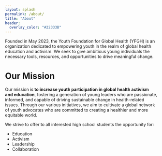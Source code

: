 ```yaml
---
layout: splash
permalink: /about/
title: "About"
header:
  overlay_color: "#22333B"
---
```


Founded in May 2023, the Youth Foundation for Global Health (YFGH) is an organization dedicated to empowering youth in the realm of global health education and activism. We seek to give ambitious young individuals the necessary tools, resources, and opportunities to drive meaningful change.

# Our Mission
Our mission is **to increase youth participation in global health activism and education**, fostering a generation of young leaders who are passionate, informed, and capable of driving sustainable change in health-related issues. Through our various initiatives, we aim to cultivate a global network of youth advocates who are committed to creating a healthier and more equitable world.

We strive to offer to all interested high school students the opportunity for:
- Education
- Activism
- Leadership
- Collaboration